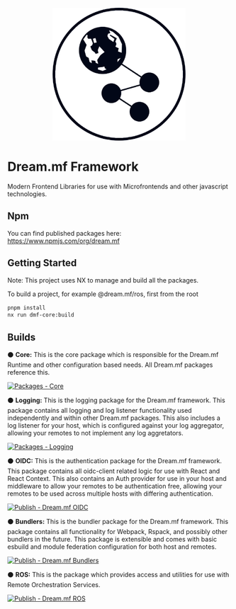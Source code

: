 <p align="center"> <img src="docs/LOGO_BGWHITE.png" width="300"></p>

# Dream.mf Framework
Modern Frontend Libraries for use with Microfrontends and other javascript technologies.

## Npm

You can find published packages here: https://www.npmjs.com/org/dream.mf

## Getting Started

Note: This project uses NX to manage and build all the packages.

To build a project, for example @dream.mf/ros, first from the root

```bash
pnpm install
nx run dmf-core:build
```

## Builds

⚫ **Core:** This is the core package which is responsible for the Dream.mf Runtime and other configuration based needs. All Dream.mf packages reference this.

[![Packages - Core](https://github.com/GetDreamIO/packages/actions/workflows/npm-publish-core.yml/badge.svg)](https://github.com/GetDreamIO/packages/actions/workflows/npm-publish-core.yml)

⚫ **Logging:** This is the logging package for the Dream.mf framework. This package contains all logging and log listener functionality used independently and within other Dream.mf packages. This also includes a log listener for your host, which is configured against your log aggregator, allowing your remotes to not implement any log aggretators.

[![Packages - Logging](https://github.com/GetDreamIO/packages/actions/workflows/npm-publish-logging.yml/badge.svg)](https://github.com/GetDreamIO/packages/actions/workflows/npm-publish-logging.yml)

⚫ **OIDC:** This is the authentication package for the Dream.mf framework. This package contains all oidc-client related logic for use with React and React Context. This also contains an Auth provider for use in your host and middleware to allow your remotes to be authentication free, allowing your remotes to be used across multiple hosts with differing authentication.

[![Publish - Dream.mf OIDC](https://github.com/GetDreamIO/packages/actions/workflows/npm-publish-oidc.yml/badge.svg)](https://github.com/GetDreamIO/packages/actions/workflows/npm-publish-oidc.yml)

⚫ **Bundlers:** This is the bundler package for the Dream.mf framework. This package contains all functionality for Webpack, Rspack, and possibly other bundlers in the future. This package is extensible and comes with basic esbuild and module federation configuration for both host and remotes.

[![Publish - Dream.mf Bundlers](https://github.com/GetDreamIO/packages/actions/workflows/npm-publish-bundlers.yml/badge.svg)](https://github.com/GetDreamIO/packages/actions/workflows/npm-publish-bundlers.yml)


⚫ **ROS:** This is the package which provides access and utilities for use with Remote Orchestration Services.

[![Publish - Dream.mf ROS](https://github.com/GetDreamIO/packages/actions/workflows/npm-publish-ros.yml/badge.svg)](https://github.com/GetDreamIO/packages/actions/workflows/npm-publish-ros.yml)
